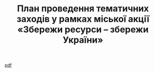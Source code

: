 ﻿---
title: План проведення тематичних заходів у рамках міської акції «Збережи ресурси – збережи України»
---

[pdf](plan.pdf)
